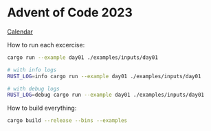 # Advent of Code 2023

[Calendar](https://adventofcode.com/2023)

How to run each excercise:

```sh
cargo run --example day01 ./examples/inputs/day01

# with info logs
RUST_LOG=info cargo run --example day01 ./examples/inputs/day01

# with debug logs
RUST_LOG=debug cargo run --example day01 ./examples/inputs/day01
```

How to build everything:

```sh
cargo build --release --bins --examples
```
